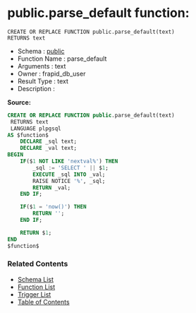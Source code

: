# public.parse_default function:

```plpgsql
CREATE OR REPLACE FUNCTION public.parse_default(text)
RETURNS text
```
* Schema : [public](../../schemas/public.md)
* Function Name : parse_default
* Arguments : text
* Owner : frapid_db_user
* Result Type : text
* Description : 


**Source:**
```sql
CREATE OR REPLACE FUNCTION public.parse_default(text)
 RETURNS text
 LANGUAGE plpgsql
AS $function$
    DECLARE _sql text;
    DECLARE _val text;
BEGIN
    IF($1 NOT LIKE 'nextval%') THEN
        _sql := 'SELECT ' || $1;
        EXECUTE _sql INTO _val;
        RAISE NOTICE '%', _sql;
        RETURN _val;
    END IF;

    IF($1 = 'now()') THEN
        RETURN '';
    END IF;

    RETURN $1;
END
$function$

```

### Related Contents
* [Schema List](../../schemas.md)
* [Function List](../../functions.md)
* [Trigger List](../../triggers.md)
* [Table of Contents](../../README.md)


